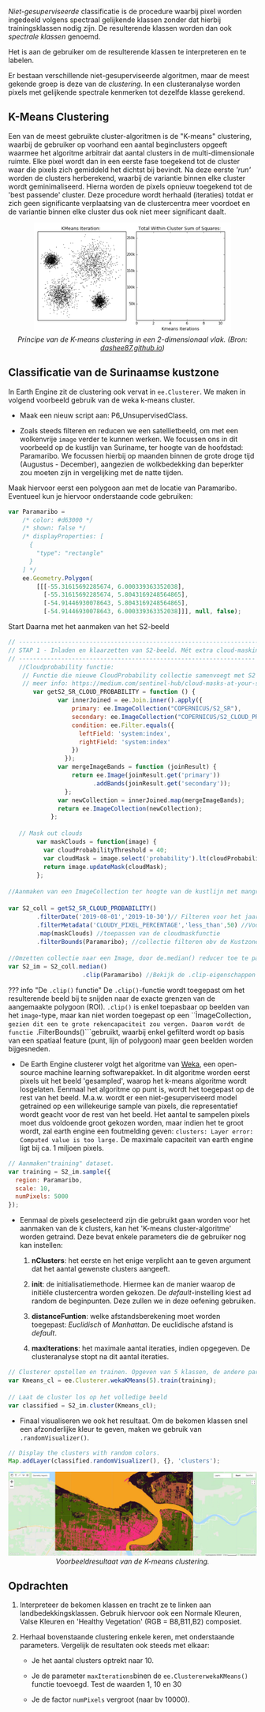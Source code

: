 *Niet-gesuperviseerde* classificatie is de procedure waarbij pixel worden ingedeeld volgens spectraal gelijkende klassen zonder dat hierbij trainingsklassen nodig zijn. De resulterende klassen worden dan ook *spectrale klassen* genoemd. 

Het is aan de gebruiker om de resulterende klassen te interpreteren en te labelen.

Er bestaan verschillende niet-gesuperviseerde algoritmen, maar de meest gekende groep is deze van de *clustering*. In een clusteranalyse worden pixels met gelijkende spectrale kenmerken tot dezelfde klasse gerekend. 

## K-Means Clustering
Een van de meest gebruikte cluster-algoritmen is de "K-means" clustering, waarbij de gebruiker op voorhand een aantal beginclusters opgeeft waarmee het algoritme arbitrair dat aantal clusters in de multi-dimensionale ruimte. Elke pixel wordt dan in een eerste fase toegekend tot de cluster waar die pixels zich gemiddeld het dichtst bij bevindt. Na deze eerste *'run'* worden de clusters herberekend, waarbij de variantie binnen elke cluster wordt geminimaliseerd. Hierna worden de pixels opnieuw toegekend tot de 'best passende' cluster. Deze procedure wordt herhaald (iteraties) totdat er zich geen significante verplaatsing van de clustercentra meer voordoet en de variantie binnen elke cluster dus ook niet meer significant daalt. 

<p align="center">
  <img src="images/K-Means.gif" width="400">  <br>
 <em> Principe van de K-means clustering in een 2-dimensionaal vlak. (Bron: <a href="https://dashee87.github.io/data%20science/general/Clustering-with-Scikit-with-GIFs/">dashee87.github.io</a>) </em> 
</p> 

## Classificatie van de Surinaamse kustzone

In Earth Engine zit de clustering ook vervat in ```ee.Clusterer```. We maken in volgend voorbeeld gebruik van de weka k-means cluster.

* Maak een nieuw script aan: P6_UnsupervisedClass.

* Zoals steeds filteren en reducen we een satellietbeeld, om met een wolkenvrije ```image``` verder te kunnen werken. We focussen ons in dit voorbeeld op de kustlijn van Suriname, ter hoogte van de hoofdstad: Paramaribo. We focussen hierbij op maanden binnen de grote droge tijd (Augustus - December), aangezien de wolkbedekking dan beperkter zou moeten zijn in vergelijking met de natte tijden.

Maak hiervoor eerst een polygoon aan met de locatie van Paramaribo. Eventueel kun je hiervoor onderstaande code gebruiken:

```javascript
var Paramaribo = 
    /* color: #d63000 */
    /* shown: false */
    /* displayProperties: [
      {
        "type": "rectangle"
      }
    ] */
    ee.Geometry.Polygon(
        [[[-55.31615692285674, 6.000339363352038],
          [-55.31615692285674, 5.8043169248564865],
          [-54.91446930078643, 5.8043169248564865],
          [-54.91446930078643, 6.000339363352038]]], null, false);
```

Start Daarna met het aanmaken van het S2-beeld

```javascript
// --------------------------------------------------------------------  
// STAP 1 - Inladen en klaarzetten van S2-beeld. Mét extra cloud-masking
// -------------------------------------------------------------------
   //Cloudprobability functie:
    // Functie die nieuwe CloudProbability collectie samenvoegt met S2 (sen2cloudless)
    // meer info: https://medium.com/sentinel-hub/cloud-masks-at-your-service-6e5b2cb2ce8a
       var getS2_SR_CLOUD_PROBABILITY = function () {
              var innerJoined = ee.Join.inner().apply({
                  primary: ee.ImageCollection("COPERNICUS/S2_SR"),
                  secondary: ee.ImageCollection("COPERNICUS/S2_CLOUD_PROBABILITY"),
                  condition: ee.Filter.equals({
                    leftField: 'system:index',
                    rightField: 'system:index'
                  })
                });
              var mergeImageBands = function (joinResult) {
                  return ee.Image(joinResult.get('primary'))
                        .addBands(joinResult.get('secondary'));
                };
              var newCollection = innerJoined.map(mergeImageBands);
              return ee.ImageCollection(newCollection);
            };
            
   // Mask out clouds
        var maskClouds = function(image) {
          var cloudProbabilityThreshold = 40;
          var cloudMask = image.select('probability').lt(cloudProbabilityThreshold);
          return image.updateMask(cloudMask);
        };

//Aanmaken van een ImageCollection ter hoogte van de kustlijn met mangroves en de hoofdstad Paramaribo, Suriname

var S2_coll = getS2_SR_CLOUD_PROBABILITY()
        .filterDate('2019-08-01','2019-10-30')// Filteren voor het jaar 2020, droge tijd
        .filterMetadata('CLOUDY_PIXEL_PERCENTAGE','less_than',50) //Voorselectie obv wolken
        .map(maskClouds) //toepassen van de cloudmaskfunctie
        .filterBounds(Paramaribo); //collectie filteren obv de Kustzonegeometrie

//Omzetten collectie naar een Image, door de.median() reducer toe te passen. Hierna clippen we ook tot onze ROI
var S2_im = S2_coll.median()
                     .clip(Paramaribo) //Bekijk de .clip-eigenschappen in de Docs
```

??? info "De ```.clip()``` functie"
       De ```.clip()```-functie wordt toegepast om het resulterende beeld bij te snijden naar de exacte grenzen van de aangemaakte polygoon (ROI). ```.clip()``` is enkel toepasbaar op beelden van het ```image```-type, maar kan niet worden toegepast op een ``ÌmageCollection```, gezien dit een te grote rekencapaciteit zou vergen. Daarom wordt de functie ```.FilterBounds()```gebruikt, waarbij enkel gefilterd wordt op basis van een spatiaal feature (punt, lijn of polygoon) maar geen beelden worden bijgesneden.

* De Earth Engine clusterer volgt het algoritme van [Weka](https://www.cs.waikato.ac.nz/ml/weka/index.html), een open-source machine learning softwarepakket. In dit algoritme worden eerst pixels uit het beeld 'gesampled', waarop het k-means algoritme wordt losgelaten. Eenmaal het algoritme op punt is, wordt het toegepast op de rest van het beeld. M.a.w. wordt er een niet-gesuperviseerd model getrained op een willekeurige sample van pixels, die representatief wordt geacht voor de rest van het beeld. Het aantal te sampelen pixels moet dus voldoende groot gekozen worden, maar indien het te groot wordt, zal earth engine een foutmelding geven: ```clusters: Layer error: Computed value is too large.``` De maximale capaciteit van earth engine ligt bij ca. 1 miljoen pixels. 
```javascript
// Aanmaken"training" dataset.
var training = S2_im.sample({
  region: Paramaribo,
  scale: 10,
  numPixels: 5000
});
```

* Eenmaal de pixels geselecteerd zijn die gebruikt gaan worden voor het aanmaken van de k clusters, kan het 'K-means cluster-algoritme' worden getraind. Deze bevat enkele parameters die de gebruiker nog kan instellen:

    1. **nClusters**: het eerste en het enige verplicht aan te geven argument dat het aantal gewenste clusters aangeeft.

    2. **init**: de initialisatiemethode. Hiermee kan de manier waarop de initiële clustercentra worden gekozen. De *default*-instelling kiest ad random de beginpunten. Deze zullen we in deze oefening gebruiken.  

    3. **distanceFuntion**: welke afstandsberekening moet worden toegepast: *Euclidisch* of *Manhattan*. De euclidische afstand is *default*.

    4. **maxIterations**: het maximale aantal iteraties, indien opgegeven. De clusteranalyse stopt na dit aantal iteraties.

```javascript
// Clusterer opstellen en trainen. Opgeven van 5 klassen, de andere parameters laten we op default.
var Kmeans_cl = ee.Clusterer.wekaKMeans(5).train(training);

// Laat de cluster los op het volledige beeld
var classified = S2_im.cluster(Kmeans_cl);
```
* Finaal visualiseren we ook het resultaat. Om de bekomen klassen snel een afzonderlijke kleur te geven, maken we gebruik van ```.randomVisualizer()```.

```javascript
// Display the clusters with random colors.
Map.addLayer(classified.randomVisualizer(), {}, 'clusters');
```

<p align="center">
  <img src="images/GEE_US_result.JPG">  <br>
 <em> Voorbeeldresultaat van de K-means clustering.</em> 
</p> 


## Opdrachten

1. Interpreteer de bekomen klassen en tracht ze te linken aan landbedekkingsklassen. Gebruik hiervoor ook een Normale Kleuren, Valse Kleuren en 'Healthy Vegetation' (RGB = B8,B11,B2) composiet.

2. Herhaal bovenstaande clustering enkele keren, met onderstaande parameters. Vergelijk de resultaten ook steeds met elkaar:  

    * Je het aantal clusters optrekt naar 10.

    * Je de parameter ```maxIterations```binen de ```ee.ClustererwekaKMeans()``` functie toevoegd. Test de waarden 1, 10 en 30

    * Je de factor ```numPixels``` vergroot (naar bv 10000).
